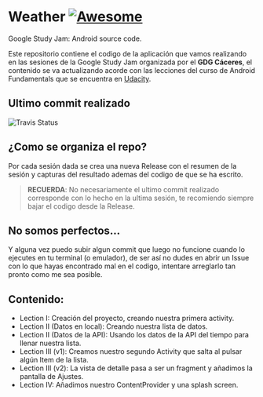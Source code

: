 # Weather  [![Awesome](https://cdn.rawgit.com/sindresorhus/awesome/d7305f38d29fed78fa85652e3a63e154dd8e8829/media/badge.svg)](https://github.com/sindresorhus/awesome)
Google Study Jam: Android source code.

Este repositorio contiene el codigo de la aplicación que vamos realizando en las sesiones de la Google Study Jam organizada
por el **GDG Cáceres**, el contenido se va actualizando acorde con las lecciones del curso de Android Fundamentals que se 
encuentra en [Udacity](https://www.udacity.com/course/viewer#!/c-ud853/l-1395568821/m-1643858568).

## Ultimo commit realizado
![Travis Status](https://travis-ci.org/oscarcpozas/Weather.svg?branch=master)

## ¿Como se organiza el repo?
Por cada sesión dada se crea una nueva Release con el resumen de la sesión y capturas del resultado
ademas del codigo de que se ha escrito.

>  **RECUERDA**: No necesariamente el ultimo commit realizado corresponde con lo hecho en la ultima sesión, te recomiendo siempre
bajar el codigo desde la Release.

## No somos perfectos...
Y alguna vez puedo subir algun commit que luego no funcione cuando lo ejecutes en tu terminal (o emulador), de ser así
no dudes en abrir un Issue con lo que hayas encontrado mal en el codigo, intentare arreglarlo tan pronto como me sea posible.

## Contenido:
* Lection I: Creación del proyecto, creando nuestra primera activity.
* Lection II (Datos en local): Creando nuestra lista de datos.
* Lection II (Datos de la API): Usando los datos de la API del tiempo para llenar nuestra lista.
* Lection III (v1): Creamos nuestro segundo Activity que salta al pulsar algún Item de la lista.
* Lection III (v2): La vista de detalle pasa a ser un fragment y añadimos la pantalla de Ajustes.
* Lection IV: Añadimos nuestro ContentProvider y una splash screen.
